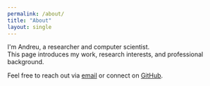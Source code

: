 ```yaml
---
permalink: /about/
title: "About"
layout: single
---
```


I'm Andreu, a researcher and computer scientist.  
This page introduces my work, research interests, and professional background.

Feel free to reach out via [email](mailto:your@email.com) or connect on [GitHub](https://github.com/andreufv).